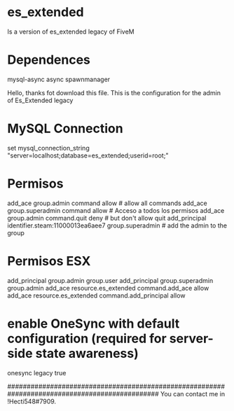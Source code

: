 # es_extended
Is a version of es_extended legacy of FiveM

# Dependences
mysql-async
async
spawnmanager

Hello, thanks fot download this file.
This is the configuration for the admin of Es_Extended legacy

# MySQL Connection
set mysql_connection_string "server=localhost;database=es_extended;userid=root;"

# Permisos
add_ace group.admin command allow # allow all commands
add_ace group.superadmin command allow # Acceso a todos los permisos
add_ace group.admin command.quit deny # but don't allow quit
add_principal identifier.steam:11000013ea6aee7 group.superadmin # add the admin to the group

# Permisos ESX
add_principal group.admin group.user
add_principal group.superadmin group.admin
add_ace resource.es_extended command.add_ace allow
add_ace resource.es_extended command.add_principal allow

# enable OneSync with default configuration (required for server-side state awareness)
onesync legacy true

###############################################################################################
You can contact me in !Hecti548#7909.

